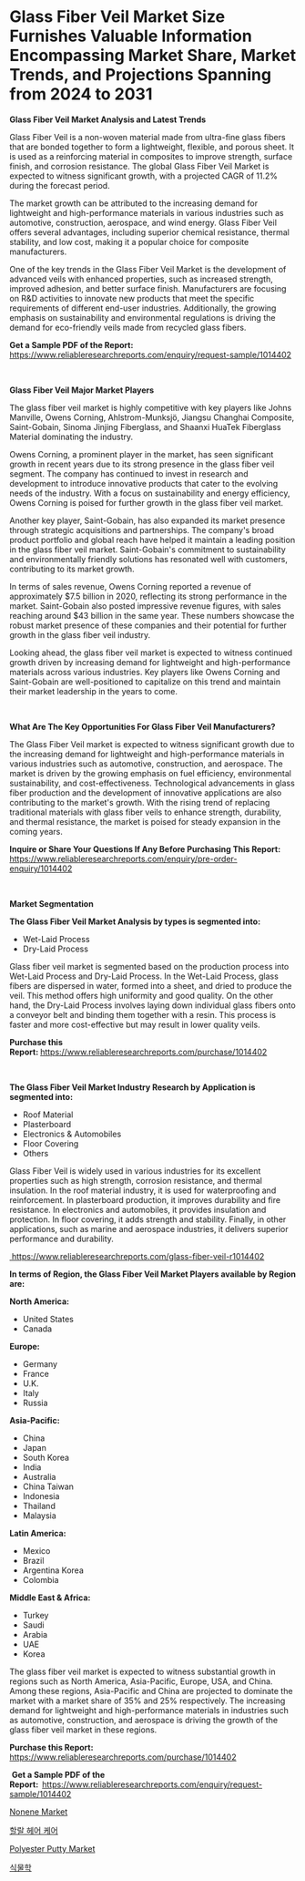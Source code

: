 <p><h1>Glass Fiber Veil Market Size Furnishes Valuable Information Encompassing Market Share, Market Trends, and Projections Spanning from 2024 to 2031</h1></p><p><strong>Glass Fiber Veil Market Analysis and Latest Trends</strong></p>
<p><p>Glass Fiber Veil is a non-woven material made from ultra-fine glass fibers that are bonded together to form a lightweight, flexible, and porous sheet. It is used as a reinforcing material in composites to improve strength, surface finish, and corrosion resistance. The global Glass Fiber Veil Market is expected to witness significant growth, with a projected CAGR of 11.2% during the forecast period.</p><p>The market growth can be attributed to the increasing demand for lightweight and high-performance materials in various industries such as automotive, construction, aerospace, and wind energy. Glass Fiber Veil offers several advantages, including superior chemical resistance, thermal stability, and low cost, making it a popular choice for composite manufacturers.</p><p>One of the key trends in the Glass Fiber Veil Market is the development of advanced veils with enhanced properties, such as increased strength, improved adhesion, and better surface finish. Manufacturers are focusing on R&D activities to innovate new products that meet the specific requirements of different end-user industries. Additionally, the growing emphasis on sustainability and environmental regulations is driving the demand for eco-friendly veils made from recycled glass fibers.</p></p>
<p><strong>Get a Sample PDF of the Report:&nbsp;</strong> <a href="https://www.reliableresearchreports.com/enquiry/request-sample/1014402">https://www.reliableresearchreports.com/enquiry/request-sample/1014402</a></p>
<p>&nbsp;</p>
<p><strong>Glass Fiber Veil Major Market Players</strong></p>
<p><p>The glass fiber veil market is highly competitive with key players like Johns Manville, Owens Corning, Ahlstrom-Munksjö, Jiangsu Changhai Composite, Saint-Gobain, Sinoma Jinjing Fiberglass, and Shaanxi HuaTek Fiberglass Material dominating the industry. </p><p>Owens Corning, a prominent player in the market, has seen significant growth in recent years due to its strong presence in the glass fiber veil segment. The company has continued to invest in research and development to introduce innovative products that cater to the evolving needs of the industry. With a focus on sustainability and energy efficiency, Owens Corning is poised for further growth in the glass fiber veil market.</p><p>Another key player, Saint-Gobain, has also expanded its market presence through strategic acquisitions and partnerships. The company's broad product portfolio and global reach have helped it maintain a leading position in the glass fiber veil market. Saint-Gobain's commitment to sustainability and environmentally friendly solutions has resonated well with customers, contributing to its market growth.</p><p>In terms of sales revenue, Owens Corning reported a revenue of approximately $7.5 billion in 2020, reflecting its strong performance in the market. Saint-Gobain also posted impressive revenue figures, with sales reaching around $43 billion in the same year. These numbers showcase the robust market presence of these companies and their potential for further growth in the glass fiber veil industry.</p><p>Looking ahead, the glass fiber veil market is expected to witness continued growth driven by increasing demand for lightweight and high-performance materials across various industries. Key players like Owens Corning and Saint-Gobain are well-positioned to capitalize on this trend and maintain their market leadership in the years to come.</p></p>
<p>&nbsp;</p>
<p><strong>What Are The Key Opportunities For Glass Fiber Veil Manufacturers?</strong></p>
<p><p>The Glass Fiber Veil market is expected to witness significant growth due to the increasing demand for lightweight and high-performance materials in various industries such as automotive, construction, and aerospace. The market is driven by the growing emphasis on fuel efficiency, environmental sustainability, and cost-effectiveness. Technological advancements in glass fiber production and the development of innovative applications are also contributing to the market's growth. With the rising trend of replacing traditional materials with glass fiber veils to enhance strength, durability, and thermal resistance, the market is poised for steady expansion in the coming years.</p></p>
<p><strong>Inquire or Share Your Questions If Any Before Purchasing This Report:</strong> <a href="https://www.reliableresearchreports.com/enquiry/pre-order-enquiry/1014402">https://www.reliableresearchreports.com/enquiry/pre-order-enquiry/1014402</a></p>
<p>&nbsp;</p>
<p><strong>Market Segmentation</strong></p>
<p><strong>The Glass Fiber Veil Market Analysis by types is segmented into:</strong></p>
<p><ul><li>Wet-Laid Process</li><li>Dry-Laid Process</li></ul></p>
<p><p>Glass fiber veil market is segmented based on the production process into Wet-Laid Process and Dry-Laid Process. In the Wet-Laid Process, glass fibers are dispersed in water, formed into a sheet, and dried to produce the veil. This method offers high uniformity and good quality. On the other hand, the Dry-Laid Process involves laying down individual glass fibers onto a conveyor belt and binding them together with a resin. This process is faster and more cost-effective but may result in lower quality veils.</p></p>
<p><strong>Purchase this Report:&nbsp;</strong><a href="https://www.reliableresearchreports.com/purchase/1014402">https://www.reliableresearchreports.com/purchase/1014402</a></p>
<p>&nbsp;</p>
<p><strong>The Glass Fiber Veil Market Industry Research by Application is segmented into:</strong></p>
<p><ul><li>Roof Material</li><li>Plasterboard</li><li>Electronics & Automobiles</li><li>Floor Covering</li><li>Others</li></ul></p>
<p><p>Glass Fiber Veil is widely used in various industries for its excellent properties such as high strength, corrosion resistance, and thermal insulation. In the roof material industry, it is used for waterproofing and reinforcement. In plasterboard production, it improves durability and fire resistance. In electronics and automobiles, it provides insulation and protection. In floor covering, it adds strength and stability. Finally, in other applications, such as marine and aerospace industries, it delivers superior performance and durability.</p></p>
<p><a href="https://www.reliableresearchreports.com/glass-fiber-veil-r1014402">&nbsp;https://www.reliableresearchreports.com/glass-fiber-veil-r1014402</a></p>
<p><strong>In terms of Region, the Glass Fiber Veil Market Players available by Region are:</strong></p>
<p>
    <p> <strong> North America: </strong>
        <ul>
            <li>United States</li>
            <li>Canada</li>
        </ul>
        </p> 
    <p> <strong> Europe: </strong>
        <ul>
            <li>Germany</li>
            <li>France</li>
            <li>U.K.</li>
            <li>Italy</li>
            <li>Russia</li>
        </ul>
        </p> 
    <p> <strong> Asia-Pacific: </strong>
        <ul>
            <li>China</li>
            <li>Japan</li>
            <li>South Korea</li>
            <li>India</li>
            <li>Australia</li>
            <li>China Taiwan</li>
            <li>Indonesia</li>
            <li>Thailand</li>
            <li>Malaysia</li>
        </ul>
        </p> 
    <p> <strong> Latin America: </strong>
        <ul>
            <li>Mexico</li>
            <li>Brazil</li>
            <li>Argentina Korea</li>
            <li>Colombia</li>
        </ul>
        </p> 
    <p> <strong> Middle East & Africa: </strong>
        <ul>
            <li>Turkey</li>
            <li>Saudi</li>
            <li>Arabia</li>
            <li>UAE</li>
            <li>Korea</li>
        </ul>
    </p>
    </p>
<p><p>The glass fiber veil market is expected to witness substantial growth in regions such as North America, Asia-Pacific, Europe, USA, and China. Among these regions, Asia-Pacific and China are projected to dominate the market with a market share of 35% and 25% respectively. The increasing demand for lightweight and high-performance materials in industries such as automotive, construction, and aerospace is driving the growth of the glass fiber veil market in these regions.</p></p>
<p><strong>Purchase this Report: </strong><a href="https://www.reliableresearchreports.com/purchase/1014402">https://www.reliableresearchreports.com/purchase/1014402</a></p>
<p>&nbsp;<strong>Get a Sample PDF of the Report:&nbsp;&nbsp;</strong><a href="https://www.reliableresearchreports.com/enquiry/request-sample/1014402">https://www.reliableresearchreports.com/enquiry/request-sample/1014402</a></p>
<p><strong></strong></p>
<p><p><a href="https://www.linkedin.com/pulse/nonene-market-research-report-unlocks-analysis-financial-status-qgqze?trackingId=brglRxVG3l0sYF89DHqLZQ%3D%3D">Nonene Market</a></p><p><a href="https://github.com/Elenrrera7685/Market-Research-Report-List-1/blob/main/826377849703.md">할랄 헤어 케어</a></p><p><a href="https://www.linkedin.com/pulse/polyester-putty-market-size-global-industry-overview-segmentation-dfske?trackingId=WfPG4CVfV3z7dqQFKE0ZdA%3D%3D">Polyester Putty Market</a></p><p><a href="https://github.com/vsn7qpua81q/Market-Research-Report-List-2/blob/main/170331049702.md">식물학</a></p></p>